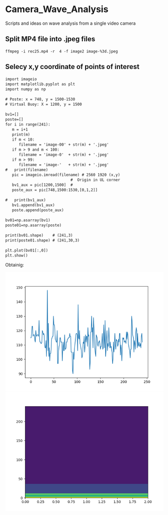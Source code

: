 # Camera_Wave_Analysis
Scripts and ideas on wave analysis from a single video camera

## Split MP4 file into .jpeg files

```
ffmpeg -i rec25.mp4 -r  4 -f image2 image-%3d.jpeg
```

## Selecy x,y coordinate of points of interest

```
import imageio
import matplotlib.pyplot as plt
import numpy as np

# Poste: x = 748, y = 1500-1530
# Virtual Buoy: X = 1200, y = 1500

bv1=[]
poste=[]
for i in range(241):
   m = i+1
   print(m)
   if m < 10:
      filename = 'image-00' + str(m) + '.jpeg'
   if m > 9 and m < 100:
      filename = 'image-0'  + str(m) + '.jpeg'
   if m > 99:
      filename = 'image-'   + str(m) + '.jpeg'
#   print(filename)
   pic = imageio.imread(filename) # 2560 1920 (x,y)
                             #  Origin in UL corner
   bv1_aux = pic[1200,1500]  #
   poste_aux = pic[748,1500:1530,[0,1,2]]
   
#   print(bv1_aux) 
   bv1.append(bv1_aux)
   poste.append(poste_aux)

bv01=np.asarray(bv1)
poste01=np.asarray(poste)

print(bv01.shape)    # (241,3)
print(poste01.shape) # (241,30,3)

plt.plot(bv01[:,0])
plt.show()
```

Obtainig:

![Time Series at Virtual Buoy](ts_vb.png)
![Time Series at Base](ts_poste.png)
